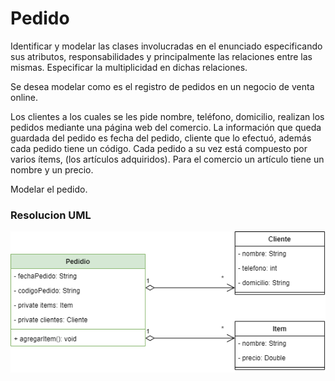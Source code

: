 
# Pedido

Identificar y modelar las clases involucradas en el enunciado especificando sus atributos, responsabilidades y principalmente las relaciones entre las mismas. Especificar la multiplicidad en dichas relaciones.

Se desea modelar como es el registro de pedidos en un negocio de venta online.

Los clientes a los cuales se les pide nombre, teléfono, domicilio, realizan los pedidos mediante una página web del comercio. La información que queda guardada del pedido es fecha del pedido, cliente que lo efectuó, además cada pedido tiene un código. Cada pedido a su vez está compuesto por varios ítems, (los artículos adquiridos). Para el comercio un artículo tiene un nombre y un precio.

Modelar el pedido.

### Resolucion UML
![UML-Pedido](https://github.com/soymilidev/JAVA-I/blob/main/C07/C7-Mesa-Pedido/img/UML-Pedido.png)
